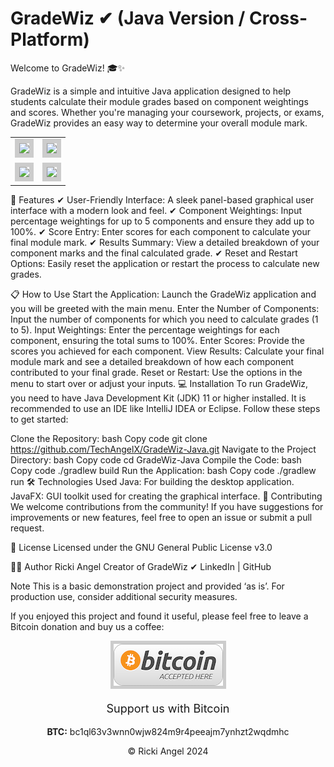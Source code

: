 # GradeWiz ✔ (Java Version / Cross-Platform)
Welcome to GradeWiz! 🎓✨

GradeWiz is a simple and intuitive Java application designed to help students calculate their module grades based on component weightings and scores. Whether you're managing your coursework, projects, or exams, GradeWiz provides an easy way to determine your overall module mark.

<table>
  <tr>
    <td><img src="images/screenshot1.jpg" style="border: 7px solid #ccc;"></td>
    <td><img src="images/screenshot2.jpg" style="border: 7px solid #ccc;"></td>
  </tr>
  <tr>
    <td><img src="images/screenshot3.jpg" style="border: 7px solid #ccc;"></td>
    <td><img src="images/screenshot4.jpg" style="border: 7px solid #ccc;"></td>
  </tr>
</table>
🚀 Features
✔ User-Friendly Interface: A sleek panel-based graphical user interface with a modern look and feel.
✔ Component Weightings: Input percentage weightings for up to 5 components and ensure they add up to 100%.
✔ Score Entry: Enter scores for each component to calculate your final module mark.
✔ Results Summary: View a detailed breakdown of your component marks and the final calculated grade.
✔ Reset and Restart Options: Easily reset the application or restart the process to calculate new grades.

📋 How to Use
Start the Application: Launch the GradeWiz application and you will be greeted with the main menu.
Enter the Number of Components: Input the number of components for which you need to calculate grades (1 to 5).
Input Weightings: Enter the percentage weightings for each component, ensuring the total sums to 100%.
Enter Scores: Provide the scores you achieved for each component.
View Results: Calculate your final module mark and see a detailed breakdown of how each component contributed to your final grade.
Reset or Restart: Use the options in the menu to start over or adjust your inputs.
💻 Installation
To run GradeWiz, you need to have Java Development Kit (JDK) 11 or higher installed. It is recommended to use an IDE like IntelliJ IDEA or Eclipse. Follow these steps to get started:

Clone the Repository:
bash
Copy code
git clone https://github.com/TechAngelX/GradeWiz-Java.git
Navigate to the Project Directory:
bash
Copy code
cd GradeWiz-Java
Compile the Code:
bash
Copy code
./gradlew build
Run the Application:
bash
Copy code
./gradlew run
🛠️ Technologies Used
Java: For building the desktop application.
JavaFX: GUI toolkit used for creating the graphical interface.
🤝 Contributing
We welcome contributions from the community! If you have suggestions for improvements or new features, feel free to open an issue or submit a pull request.

📄 License
Licensed under the GNU General Public License v3.0

🧑‍💻 Author
Ricki Angel
Creator of GradeWiz ✔ LinkedIn | GitHub

Note
This is a basic demonstration project and provided ‘as is’. For production use, consider additional security measures.

If you enjoyed this project and found it useful, please feel free to leave a Bitcoin donation and buy us a coffee:

<div style="text-align: center;">
    <img src="images/btcLogo.png" alt="Bitcoin Logo" style="border: 5px solid #ccc;">
    <p style="font-size: 18px;">Support us with Bitcoin</p>
    <p><strong>BTC:</strong> bc1ql63v3wnn0wjw824m9r4peeajm7ynhzt2wqdmhc</p>
    &copy; Ricki Angel 2024
</div>

